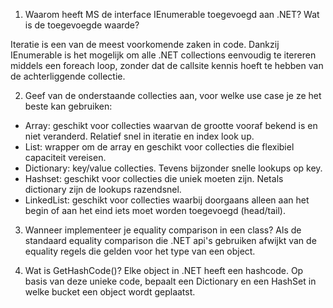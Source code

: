 ﻿1. Waarom heeft MS de interface IEnumerable<T> toegevoegd aan .NET? Wat is de toegevoegde waarde?

Iteratie is een van de meest voorkomende zaken in code. Dankzij IEnumerable is het mogelijk om alle .NET collections eenvoudig te itereren middels een foreach loop, zonder dat de callsite kennis hoeft te hebben van de achterliggende collectie.

2. Geef van de onderstaande collecties aan, voor welke use case je ze het beste kan gebruiken:
- Array: geschikt voor collecties waarvan de grootte vooraf bekend is en niet veranderd. Relatief snel in iteratie en index look up.
- List<T>: wrapper om de array en geschikt voor collecties die flexibiel capaciteit vereisen.
- Dictionary<T>: key/value collecties. Tevens bijzonder snelle lookups op key.
- Hashset<T>: geschikt voor collecties die uniek moeten zijn. Netals dictionary zijn de lookups razendsnel.
- LinkedList<T>: geschikt voor collecties waarbij doorgaans alleen aan het begin of aan het eind iets moet worden toegevoegd (head/tail). 

3. Wanneer implementeer je equality comparison in een class?
Als de standaard equality comparison die .NET api's gebruiken afwijkt van de equality regels die gelden voor het type van een object.  

4. Wat is GetHashCode()?
Elke object in .NET heeft een hashcode. Op basis van deze unieke code, bepaalt een Dictionary en een HashSet in welke bucket een object wordt geplaatst.